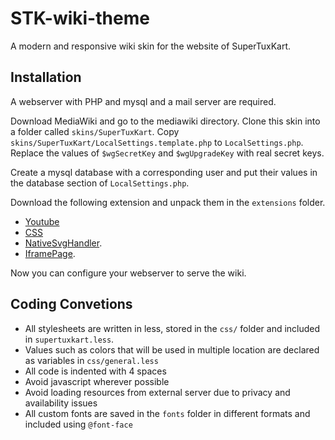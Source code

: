 # STK-wiki-theme

A modern and responsive wiki skin for the website of SuperTuxKart.

## Installation
A webserver with PHP and mysql and a mail server are required.

Download MediaWiki and go to the mediawiki directory. Clone this skin into a
folder called `skins/SuperTuxKart`. Copy `skins/SuperTuxKart/LocalSettings.template.php`
to `LocalSettings.php`. Replace the values of `$wgSecretKey` and `$wgUpgradeKey`
with real secret keys.

Create a mysql database with a corresponding user and put their values in the
database section of `LocalSettings.php`.

Download the following extension and unpack them in the `extensions` folder.
 * [Youtube](https://www.mediawiki.org/wiki/Extension:YouTube)
 * [CSS](https://www.mediawiki.org/wiki/Extension:CSS)
 * [NativeSvgHandler](https://www.mediawiki.org/wiki/Extension:NativeSvgHandler).
 * [IframePage](https://www.mediawiki.org/wiki/Extension:IframePage).

Now you can configure your webserver to serve the wiki.

## Coding Convetions
 * All stylesheets are written in less, stored in the `css/` folder and included in `supertuxkart.less`.
 * Values such as colors that will be used in multiple location are declared as variables in `css/general.less`
 * All code is indented with 4 spaces
 * Avoid javascript wherever possible
 * Avoid loading resources from external server due to privacy and availability issues
 * All custom fonts are saved in the `fonts` folder in different formats and included using `@font-face`
